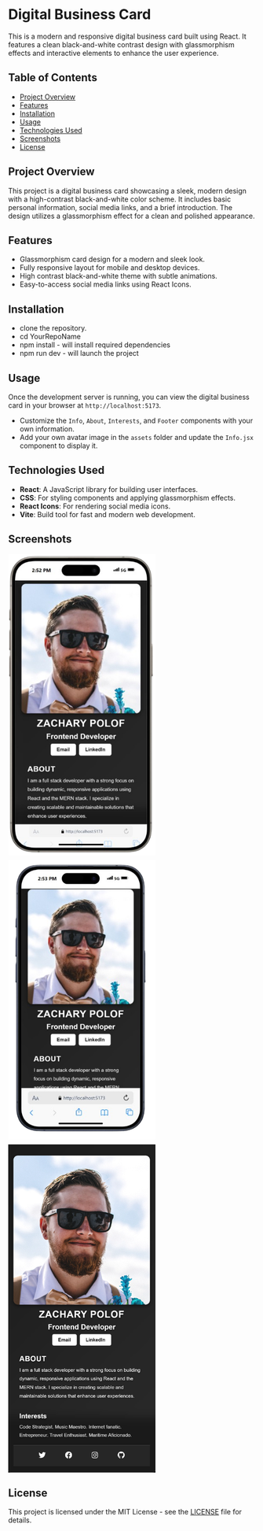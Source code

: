 # **Digital Business Card**

This is a modern and responsive digital business card built using React. It features a clean black-and-white contrast design with glassmorphism effects and interactive elements to enhance the user experience.

## **Table of Contents**
- [Project Overview](#project-overview)
- [Features](#features)
- [Installation](#installation)
- [Usage](#usage)
- [Technologies Used](#technologies-used)
- [Screenshots](#screenshots)
- [License](#license)

## **Project Overview**
This project is a digital business card showcasing a sleek, modern design with a high-contrast black-and-white color scheme. It includes basic personal information, social media links, and a brief introduction. The design utilizes a glassmorphism effect for a clean and polished appearance.

## **Features**
- Glassmorphism card design for a modern and sleek look.
- Fully responsive layout for mobile and desktop devices.
- High contrast black-and-white theme with subtle animations.
- Easy-to-access social media links using React Icons.

## **Installation**

- clone the repository.
- cd YourRepoName
- npm install - will install required dependencies
- npm run dev - will launch the project

## **Usage**
Once the development server is running, you can view the digital business card in your browser at `http://localhost:5173`.

- Customize the `Info`, `About`, `Interests`, and `Footer` components with your own information.
- Add your own avatar image in the `assets` folder and update the `Info.jsx` component to display it.

## **Technologies Used**
- **React**: A JavaScript library for building user interfaces.
- **CSS**: For styling components and applying glassmorphism effects.
- **React Icons**: For rendering social media icons.
- **Vite**: Build tool for fast and modern web development.

## **Screenshots**
<div style="display: flex; flex-wrap: wrap; gap: 10px;">
    <img src="./digital-business/src/assets/Screenshot_2024-10-03_145336-removebg-preview.png" alt="Digital Business Card Screenshot" width="300">
    <img src="./digital-business/src/assets/Screenshot_2024-10-03_145414-removebg-preview.png" alt="Digital Business Card Screenshot" width="300">
    <img src="./digital-business/src/assets/screencapture-localhost-5173-2024-10-03-14_52_20.png" alt="Digital Business Card Screenshot" width="300">
</div>

## **License**
This project is licensed under the MIT License - see the [LICENSE](LICENSE) file for details.
